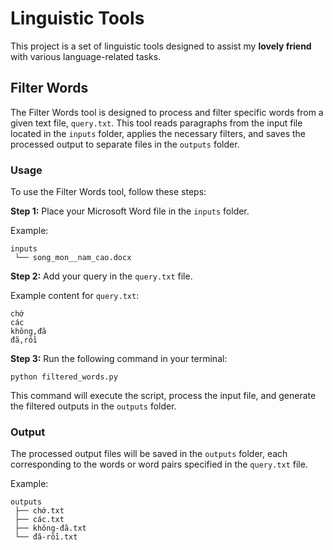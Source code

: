 # Linguistic Tools

This project is a set of linguistic tools designed to assist my **lovely friend** with various language-related tasks.

## Filter Words

The Filter Words tool is designed to process and filter specific words from a given text file, `query.txt`. This tool reads paragraphs from the input file located in the `inputs` folder, applies the necessary filters, and saves the processed output to separate files in the `outputs` folder.

### Usage

To use the Filter Words tool, follow these steps:

**Step 1:** Place your Microsoft Word file in the `inputs` folder.

Example:

```
inputs
 └── song_mon__nam_cao.docx
```

**Step 2:** Add your query in the `query.txt` file.

Example content for `query.txt`:

```
chớ
các
không,đã
đã,rồi
```

**Step 3:** Run the following command in your terminal:

```
python filtered_words.py
```

This command will execute the script, process the input file, and generate the filtered outputs in the `outputs` folder.

### Output

The processed output files will be saved in the `outputs` folder, each corresponding to the words or word pairs specified in the `query.txt` file.

Example:

```
outputs
 ├── chớ.txt
 ├── các.txt
 ├── không-đã.txt
 └── đã-rồi.txt
```
